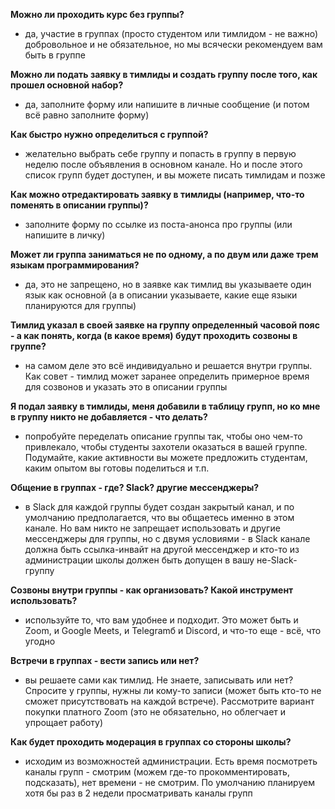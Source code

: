 **Можно ли проходить курс без группы?**
- да, участие в группах (просто студентом или тимлидом - не важно) добровольное и не обязательное, но мы всячески рекомендуем вам быть в группе

**Можно ли подать заявку в тимлиды и создать группу после того, как прошел основной набор?**
- да, заполните форму или напишите в личные сообщение (и потом всё равно заполните форму)

**Как быстро нужно определиться с группой?**
- желательно выбрать себе группу и попасть в группу в первую неделю после объявления в основном канале. Но и после этого список групп будет доступен, и вы можете писать тимлидам и позже

**Как можно отредактировать заявку в тимлиды (например, что-то поменять в описании группы)?**
- заполните форму по ссылке из поста-анонса про группы (или напишите в личку)

**Может ли группа заниматься не по одному, а по двум или даже трем языкам программирования?**
- да, это не запрещено, но в заявке как тимлид вы указываете один язык как основной (а в описании указываете, какие еще языки планируются для группы)

**Тимлид указал в своей заявке на группу определенный часовой пояс - а как понять, когда (в какое время) будут проходить созвоны в группе?**
- на самом деле это всё индивидуально и решается внутри группы. Как совет - тимлид может заранее определить примерное время для созвонов и указать это в описании группы

**Я подал заявку в тимлиды, меня добавили в таблицу групп, но ко мне в группу никто не добавляется - что делать?**
- попробуйте переделать описание группы так, чтобы оно чем-то привлекало, чтобы студенты захотели оказаться в вашей группе. Подумайте, какие активности вы можете предложить студентам, каким опытом вы готовы поделиться и т.п.

**Общение в группах - где? Slack? другие мессенджеры?**
- в Slack для каждой группы будет создан закрытый канал, и по умолчанию предполагается, что вы общаетесь именно в этом канале. Но вам никто не запрещает использовать и другие мессенджеры для группы, но с двумя условиями - в Slack канале должна быть ссылка-инвайт на другой мессенджер и кто-то из администрации школы должен быть допущен в вашу не-Slack-группу

**Созвоны внутри группы - как организовать? Какой инструмент использовать?**
- используйте то, что вам удобнее и подходит. Это может быть и Zoom, и Google Meets, и Telegramб и Discord, и что-то еще - всё, что угодно

**Встречи в группах - вести запись или нет?**
- вы решаете сами как тимлид. Не знаете, записывать или нет? Спросите у группы, нужны ли кому-то записи (может быть кто-то не сможет присутствовать на каждой встрече). Рассмотрите вариант покупки платного Zoom (это не обязательно, но облегчает и упрощает работу)

**Как будет проходить модерация в группах со стороны школы?**
- исходим из возможностей администрации. Есть время посмотреть каналы групп - смотрим (можем где-то прокомментировать, подсказать), нет времени - не смотрим. По умолчанию планируем хотя бы раз в 2 недели просматривать каналы групп
